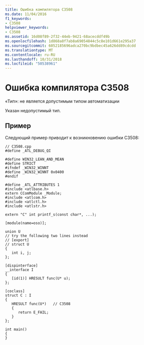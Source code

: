 ```yaml
---
title: Ошибка компилятора C3508
ms.date: 11/04/2016
f1_keywords:
- C3508
helpviewer_keywords:
- C3508
ms.assetid: 16d08f89-2f32-44eb-9421-68acecddf49b
ms.openlocfilehash: 1d868a8f7ab8a69054844c5c8e101d661e295a37
ms.sourcegitcommit: 6052185696adca270bc9bdbec45a626dd89cdcdd
ms.translationtype: MT
ms.contentlocale: ru-RU
ms.lasthandoff: 10/31/2018
ms.locfileid: "50538961"
---
```

# <a name="compiler-error-c3508"></a>Ошибка компилятора C3508

«Тип»: не является допустимым типом автоматизации

Указан недопустимый тип.

## <a name="example"></a>Пример

Следующий пример приводит к возникновению ошибки C3508:

```
// C3508.cpp
#define _ATL_DEBUG_QI

#define WIN32_LEAN_AND_MEAN
#define STRICT
#ifndef _WIN32_WINNT
#define _WIN32_WINNT 0x0400
#endif

#define _ATL_ATTRIBUTES 1
#include <atlbase.h>
extern CComModule _Module;
#include <atlcom.h>
#include <atlctl.h>
#include <atlstr.h>

extern "C" int printf_s(const char*, ...);

[module(name=oso)];

union U
// try the following two lines instead
// [export]
// struct U
{
   int i, j;
};

[dispinterface]
__interface I
{
   [id(1)] HRESULT func(U* u);
};

[coclass]
struct C : I
{
   HRESULT func(U*)   // C3508
   {
      return E_FAIL;
   }
};

int main()
{
}
```